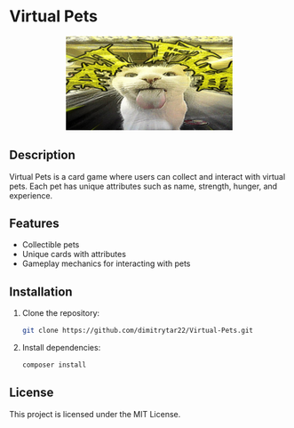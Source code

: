 # Virtual Pets

<div align="center">
    <img src="readme-logo.jpg" alt="Logo" width="300"/>
</div>

## Description
Virtual Pets is a card game where users can collect and interact with virtual pets. Each pet has unique attributes such as name, strength, hunger, and experience.

## Features
- Collectible pets
- Unique cards with attributes
- Gameplay mechanics for interacting with pets

## Installation
1. Clone the repository:
   ```bash
   git clone https://github.com/dimitrytar22/Virtual-Pets.git
2. Install dependencies:
    ```bash
   composer install
## License
This project is licensed under the MIT License.
